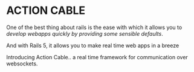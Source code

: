 # ACTION CABLE

One of the best thing about rails is the ease with which it allows you to *develop webapps quickly by providing some sensible defaults*.

And with Rails 5, it allows you to make real time web apps in a breeze

Introducing Action Cable.. a real time framework for communication over websockets.
